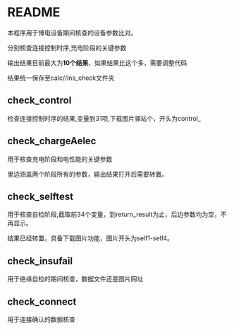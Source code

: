 # README

本程序用于博电设备期间核查的设备参数比对。

分别核查连接控制时序,充电阶段的关键参数

输出结果目前最大为**10个结果**，如果结果比这个多，需要调整代码

结果统一保存至calc//ins_check文件夹

## check_control

检查连接控制时序的结果,变量到31项,下载图片驿站个，开头为control_

## check_chargeAelec

用于核查充电阶段和电性能的关键参数

里边涵盖两个阶段所有的参数，输出结果打开后需要转置。


## check_selftest

用于核查自检阶段,截取前34个变量，到return_result为止，后边参数均为空，不再显示。

结果已经转置，具备下载图片功能，图片开头为self1-self4。

## check_insufail

用于绝缘自检的期间核查，数据文件还差图片网址

## check_connect

用于连接确认的数据核查